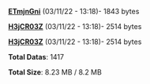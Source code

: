 [**ETmjnGni**](/data/ETmjnGni.txt) (03/11/22 - 13:18)- 1843 bytes

[**H3jCR03Z**](/data/H3jCR03Z.txt) (03/11/22 - 13:18)- 2514 bytes

[**H3jCR03Z**](/data/H3jCR03Z.txt) (03/11/22 - 13:18)- 2514 bytes

**Total Datas**: 1417

**Total Size**: 8.23 MB / 8.2 MB